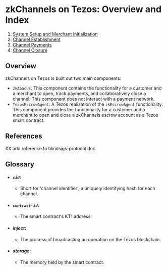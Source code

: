 # zkChannels on Tezos: Overview and Index


1. [System Setup and Merchant Initialization](setup.md)
3. [Channel Establishment](channel-establishment.md)
4. [Channel Payments](channel-payments.md)
5. [Channel Closure](channel-closure.md) 


## Overview
zkChannels on Tezos is built out two main components:
* `zkAbacus`. This component contains the functionality for a customer and a merchant to open, track payments, and collaboratively close a channel. This component does not interact with a payment network.
* `TezosEscrowAgent`: A Tezos realization of the `zkEscrowAgent` functionality. This component provides the functionality for a customer and a merchant to open and close a zkChannels escrow account as a Tezos smart contract. 

## References
XX add reference to blindsigs-protocol doc.

## Glossary
* #### *`cid`*:
   * Short for 'channel identifier', a uniquely identifying hash for each channel.
* #### *`contract-id`*:
   * The smart contract's KT1 address.
* #### *inject*:
   * The process of broadcasting an operation on the Tezos blockchain.
* #### *storage*:
   * The memory held by the smart contract.
